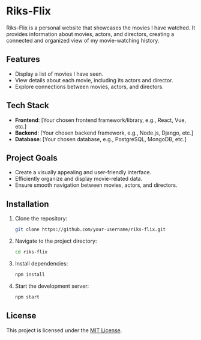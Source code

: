 # Riks-Flix

Riks-Flix is a personal website that showcases the movies I have watched. It provides information about movies, actors, and directors, creating a connected and organized view of my movie-watching history.

## Features

- Display a list of movies I have seen.
- View details about each movie, including its actors and director.
- Explore connections between movies, actors, and directors.

## Tech Stack

- **Frontend**: [Your chosen frontend framework/library, e.g., React, Vue, etc.]
- **Backend**: [Your chosen backend framework, e.g., Node.js, Django, etc.]
- **Database**: [Your chosen database, e.g., PostgreSQL, MongoDB, etc.]

## Project Goals

- Create a visually appealing and user-friendly interface.
- Efficiently organize and display movie-related data.
- Ensure smooth navigation between movies, actors, and directors.

## Installation

1. Clone the repository:
    ```bash
    git clone https://github.com/your-username/riks-flix.git
    ```
2. Navigate to the project directory:
    ```bash
    cd riks-flix
    ```
3. Install dependencies:
    ```bash
    npm install
    ```
4. Start the development server:
    ```bash
    npm start
    ```

## License

This project is licensed under the [MIT License](LICENSE).  
